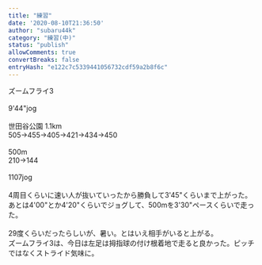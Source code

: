 ```yaml
---
title: "練習"
date: '2020-08-10T21:36:50'
author: "subaru44k"
category: "練習(中)"
status: "publish"
allowComments: true
convertBreaks: false
entryHash: "e122c7c5339441056732cdf59a2b8f6c"
---
```

ズームフライ3<br>
<br>
9'44"jog<br>
<br>
世田谷公園 1.1km<br>
505→455→405→421→434→450<br>
<br>
500m<br>
210→144<br>
<br>
1107jog<br>
<br>
4周目くらいに速い人が抜いていったから勝負して3'45"くらいまで上がった。<br>
あとは4'00"とか4'20"くらいでジョグして、500mを3'30"ペースくらいで走った。<br>
<br>
29度くらいだったらしいが、暑い。とはいえ相手がいると上がる。<br>
ズームフライ3は、今日は左足は拇指球の付け根着地で走ると良かった。ピッチではなくストライド気味に。
